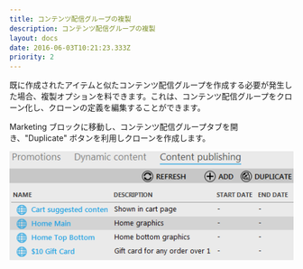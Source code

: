 ```yaml
---
title: コンテンツ配信グループの複製
description: コンテンツ配信グループの複製
layout: docs
date: 2016-06-03T10:21:23.333Z
priority: 2
---
```

既に作成されたアイテムと似たコンテンツ配信グループを作成する必要が発生した場合、複製オプションを料できます。これは、コンテンツ配信グループをクローン化し、クローンの定義を編集することができます。

Marketing ブロックに移動し、コンテンツ配信グループタブを開き、"Duplicate" ボタンを利用しクローンを作成します。

![](../../../../assets/images/docs/003-duplicate-content-publishing.PNG)